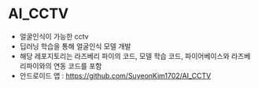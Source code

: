 # AI_CCTV
- 얼굴인식이 가능한 cctv
- 딥러닝 학습을 통해 얼굴인식 모델 개발
- 해당 레포지토리는 라즈베리 파이의 코드, 모델 학습 코드, 파이어베이스와 라즈베리파이와의 연동 코드를 포함
- 안드로이드 앱 : https://github.com/SuyeonKim1702/AI_CCTV
